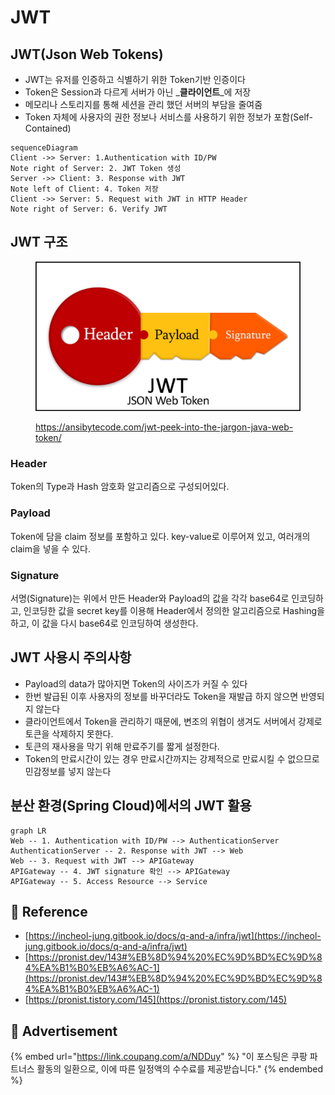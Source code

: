 # JWT

## JWT(Json Web Tokens)

* JWT는 유저를 인증하고 식별하기 위한 Token기반 인증이다
* Token은 Session과 다르게 서버가 아닌 _**클라이언트**_에 저장
* 메모리나 스토리지를 통해 세션을 관리 했던 서버의 부담을 줄여줌
* Token 자체에 사용자의 권한 정보나 서비스를 사용하기 위한 정보가 포함(Self-Contained)

```mermaid
sequenceDiagram
Client ->> Server: 1.Authentication with ID/PW
Note right of Server: 2. JWT Token 생성
Server ->> Client: 3. Response with JWT
Note left of Client: 4. Token 저장
Client ->> Server: 5. Request with JWT in HTTP Header
Note right of Server: 6. Verify JWT
```

## JWT 구조

<figure><img src="../../.gitbook/assets/image (1).png" alt=""><figcaption><p><a href="https://ansibytecode.com/jwt-peek-into-the-jargon-java-web-token/">https://ansibytecode.com/jwt-peek-into-the-jargon-java-web-token/</a></p></figcaption></figure>

### Header

Token의 Type과 Hash 암호화 알고리즘으로 구성되어있다.

### Payload

Token에 담을 claim 정보를 포함하고 있다. key-value로 이루어져 있고, 여러개의 claim을 넣을 수 있다.

### Signature

서명(Signature)는 위에서 만든 Header와 Payload의 값을 각각 base64로 인코딩하고, 인코딩한 값을 secret key를 이용해 Header에서 정의한 알고리즘으로 Hashing을 하고, 이 값을 다시 base64로 인코딩하여 생성한다.

## JWT 사용시 주의사항

* Payload의 data가 많아지면 Token의 사이즈가 커질 수 있다
* 한번 발급된 이후 사용자의 정보를 바꾸더라도 Token을 재발급 하지 않으면 반영되지 않는다
* 클라이언트에서 Token을 관리하기 때문에, 변조의 위협이 생겨도 서버에서 강제로 토큰을 삭제하지 못한다.
* 토큰의 재사용을 막기 위해 만료주기를 짧게 설정한다.
* Token의 만료시간이 있는 경우 만료시간까지는 강제적으로 만료시킬 수 없으므로 민감정보를 넣지 않는다

## 분산 환경(Spring Cloud)에서의 JWT 활용

```mermaid
graph LR
Web -- 1. Authentication with ID/PW --> AuthenticationServer
AuthenticationServer -- 2. Response with JWT --> Web
Web -- 3. Request with JWT --> APIGateway
APIGateway -- 4. JWT signature 확인 --> APIGateway
APIGateway -- 5. Access Resource --> Service
```

## :pencil: Reference

* [https://incheol-jung.gitbook.io/docs/q-and-a/infra/jwt](https://incheol-jung.gitbook.io/docs/q-and-a/infra/jwt)
* [https://pronist.dev/143#%EB%8D%94%20%EC%9D%BD%EC%9D%84%EA%B1%B0%EB%A6%AC-1](https://pronist.dev/143#%EB%8D%94%20%EC%9D%BD%EC%9D%84%EA%B1%B0%EB%A6%AC-1)
* [https://pronist.tistory.com/145](https://pronist.tistory.com/145)

## :gift: Advertisement

{% embed url="https://link.coupang.com/a/NDDuy" %}
"이 포스팅은 쿠팡 파트너스 활동의 일환으로, 이에 따른 일정액의 수수료를 제공받습니다."
{% endembed %}
